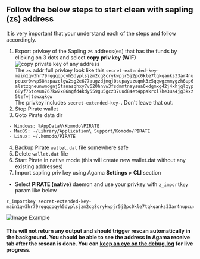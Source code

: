 ## Follow the below steps to start clean with sapling (zs) address
It is very important that your understand each of the steps and follow accordingly.

1. Export privkey of the Sapling `zs` address(es) that has the funds by clicking on 3 dots and select **copy priv key (WIF)**
![copy private key of any address](https://github.com/PirateNetwork/docs/blob/master/images/Agama-copy-priv-key-wif.png)  
The `zs` addr full privkey look like this `secret-extended-key-main1qw3hr79rqgqqpqyh5dyplsjzm2cg8crykwpjr5j2pc0kle7tqkqanks33ar4nupcuxr0wvp58hzpazclgw2sg2e677augzdjmqj0supayuzuqmk3z5qqwgzmmygzh6up6alstzqneunwmdgnj5tanasqhxy7v620hnvw3fsdmmtnaysua6xdgmxg42j4xhjglqyp68yf76tceun767kw2x86ngfd4kdy559gu5gcz37uud84et4ppakrxl7he3ua4jg3kxz5tzfvjtswxgkgw`  
The privkey includes `secret-extended-key-`. Don't leave that out.
2. Stop Pirate wallet 
3. Goto Pirate data dir
```
 - Windows: %AppData%\Komodo\PIRATE
 - MacOS: ~/Library/Application\ Support/Komodo/PIRATE
 - Linux: ~/.komodo/PIRATE
```
4. Backup Pirate `wallet.dat` file somewhere safe
5. Delete `wallet.dat` file
6. Start Pirate in native mode (this will create new wallet.dat without any existing addresses)
7. Import sapling priv key using Agama **Settings > CLI** section
- Select **PIRATE (native)** daemon and use your privkey with `z_importkey` param like below
```
z_importkey secret-extended-key-main1qw3hr79rqgqqpqyh5dyplsjzm2cg8crykwpjr5j2pc0kle7tqkqanks33ar4nupcuxr0wvp58hzpazclgw2sg2e677augzdjmqj0supayuzuqmk3z5qqwgzmmygzh6up6alstzqneunwmdgnj5tanasqhxy7v620hnvw3fsdmmtnaysua6xdgmxg42j4xhjglqyp68yf76tceun767kw2x86ngfd4kdy559gu5gcz37uud84et4ppakrxl7he3ua4jg3kxz5tzfvjtswxgkgw
```

![Image Example](https://github.com/PirateNetwork/docs/blob/master/images/Agama-Settings-CLI-import-privkey.png)

#### This will not return any output and should trigger rescan automatically in the background. You should be able to see the address in Agama receive tab after the rescan is done. You can [keep an eye on the debug.log](https://github.com/PirateNetwork/docs/blob/master/how-to-check-pirate-debug-log-file.md) for live progress. 
